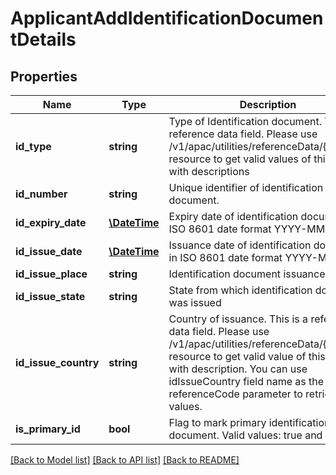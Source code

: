 # ApplicantAddIdentificationDocumentDetails

## Properties
Name | Type | Description | Notes
------------ | ------------- | ------------- | -------------
**id_type** | **string** | Type of Identification document. This is a reference data field. Please use /v1/apac/utilities/referenceData/{idType} resource to get valid values of this field with descriptions | [optional] 
**id_number** | **string** | Unique identifier of identification document. | [optional] 
**id_expiry_date** | [**\DateTime**](\DateTime.md) | Expiry date of identification document in ISO 8601 date format YYYY-MM-DD | [optional] 
**id_issue_date** | [**\DateTime**](\DateTime.md) | Issuance date of identification document in ISO 8601 date format YYYY-MM-DD | [optional] 
**id_issue_place** | **string** | Identification document issuance place | [optional] 
**id_issue_state** | **string** | State from which identification document was issued | [optional] 
**id_issue_country** | **string** | Country of issuance. This is a reference data field. Please use /v1/apac/utilities/referenceData/{country} resource to get valid value of this field with description. You can use idIssueCountry field name as the referenceCode parameter to retrieve the values. | [optional] 
**is_primary_id** | **bool** | Flag to mark primary identification document. Valid values: true and false | [optional] 

[[Back to Model list]](../../README.md#documentation-for-models) [[Back to API list]](../../README.md#documentation-for-api-endpoints) [[Back to README]](../../README.md)


